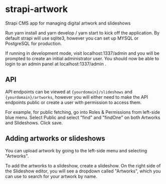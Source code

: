 # strapi-artwork
Strapi CMS app for managing digital artwork and slideshows

Run yarn install and yarn develop / yarn start to kick off the application. By default strapi will use sqlite3, however
you can set up MYSQL or PostgreSQL for production. 

If running in development mode, visit localhost:1337/admin and you will be prompted to create an initial administrator user. 
You should now be able to login to an admin panel at localhost:1337/admin .

## API
API endpoints can be viewed at `{yourdomain}/slideshows` and `{yourdomain}/artworks`, however you will either need
to make the API endpoints public or create a user with permission to access them. 

For example, for public fetching, go into Roles & Permissions from left-side blue menu. Select Public and select "find" and "findOne" on both Artworks and Slideshows. Click save. 

## Adding artworks or slideshows
You can upload artwork by going to the left-side menu and selecting "Artworks". 

To add the artworks to a slideshow, create a slideshow. On the right side of the Slideshow editor, you will see
a dropdown called "Artworks", which you can use to search for your artwork by name.
